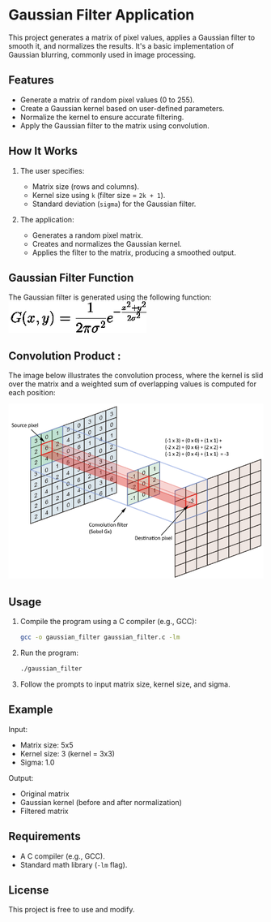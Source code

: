 # Gaussian Filter Application

This project generates a matrix of pixel values, applies a Gaussian filter to smooth it, and normalizes the results. It's a basic implementation of Gaussian blurring, commonly used in image processing.

## Features

- Generate a matrix of random pixel values (0 to 255).
- Create a Gaussian kernel based on user-defined parameters.
- Normalize the kernel to ensure accurate filtering.
- Apply the Gaussian filter to the matrix using convolution.

## How It Works

1. The user specifies:
   - Matrix size (rows and columns).
   - Kernel size using `k` (filter size = `2k + 1`).
   - Standard deviation (`sigma`) for the Gaussian filter.

2. The application:
   - Generates a random pixel matrix.
   - Creates and normalizes the Gaussian kernel.
   - Applies the filter to the matrix, producing a smoothed output.

## Gaussian Filter Function

The Gaussian filter is generated using the following function:
![Convolution Example](gausse_function.gif)

## Convolution Product :

The image below illustrates the convolution process, where the kernel is slid over the matrix and a weighted sum of overlapping values is computed for each position:

![Convolution Process](convolution_product.png)

## Usage

1. Compile the program using a C compiler (e.g., GCC):
   ```bash
   gcc -o gaussian_filter gaussian_filter.c -lm
   ```

2. Run the program:
   ```bash
   ./gaussian_filter
   ```

3. Follow the prompts to input matrix size, kernel size, and sigma.

## Example

Input:
- Matrix size: 5x5
- Kernel size: 3 (kernel = 3x3)
- Sigma: 1.0

Output:
- Original matrix
- Gaussian kernel (before and after normalization)
- Filtered matrix

## Requirements

- A C compiler (e.g., GCC).
- Standard math library (`-lm` flag).

## License

This project is free to use and modify.

